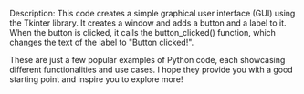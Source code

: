Description: This code creates a simple graphical user interface (GUI) using the Tkinter library. It creates a window and adds a button and a label to it. When the button is clicked, it calls the button_clicked() function, which changes the text of the label to "Button clicked!".

These are just a few popular examples of Python code, each showcasing different functionalities and use cases. I hope they provide you with a good starting point and inspire you to explore more!
